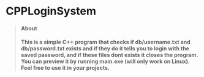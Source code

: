 # CPPLoginSystem

> #### About
> #### This is a simple C++ program that checks if db/username.txt and db/password.txt exists and if they do it tells you to login with the saved password, and if these files dont exists it closes the program. You can preview it by running main.exe (will only work on Linux). Feel free to use it in your projects.